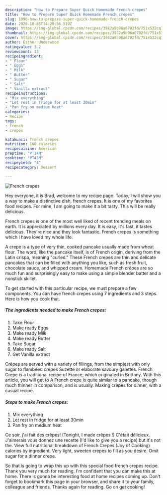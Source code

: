 ```yaml
---
description: "How to Prepare Super Quick Homemade French crepes"
title: "How to Prepare Super Quick Homemade French crepes"
slug: 1090-how-to-prepare-super-quick-homemade-french-crepes
date: 2020-10-05T14:20:56.519Z
image: https://img-global.cpcdn.com/recipes/3982a9b96a6702fd/751x532cq70/french-crepes-recipe-main-photo.jpg
thumbnail: https://img-global.cpcdn.com/recipes/3982a9b96a6702fd/751x532cq70/french-crepes-recipe-main-photo.jpg
cover: https://img-global.cpcdn.com/recipes/3982a9b96a6702fd/751x532cq70/french-crepes-recipe-main-photo.jpg
author: Esther Underwood
ratingvalue: 3.2
reviewcount: 13
recipeingredient:
- " Flour"
- " Eggs"
- " Milk"
- " Butter"
- " Sugar"
- " Salt"
- " Vanilla extract"
recipeinstructions:
- "Mix everything"
- "Let rest in fridge for at least 30min"
- "Pan fry on medium heat"
categories:
- Recipe
tags:
- french
- crepes

katakunci: french crepes 
nutrition: 160 calories
recipecuisine: American
preptime: "PT14M"
cooktime: "PT43M"
recipeyield: "4"
recipecategory: Dessert

---
```



![French crepes](https://img-global.cpcdn.com/recipes/3982a9b96a6702fd/751x532cq70/french-crepes-recipe-main-photo.jpg)

Hey everyone, it is Brad, welcome to my recipe page. Today, I will show you a way to make a distinctive dish, french crepes. It is one of my favorites food recipes. For mine, I am going to make it a bit tasty. This will be really delicious.

French crepes is one of the most well liked of recent trending meals on earth. It is appreciated by millions every day. It is easy, it's fast, it tastes delicious. They're nice and they look fantastic. French crepes is something which I have loved my whole life.

A crepe is a type of very thin, cooked pancake usually made from wheat flour. The word, like the pancake itself, is of French origin, deriving from the Latin crispa, meaning &#34;curled.&#34; These French crepes are thin and delicate pancakes that can be filled with anything you like, such as fresh fruit, chocolate sauce, and whipped cream. Homemade French crêpes are so much fun and surprisingly easy to make using a simple blender batter and a nonstick skillet.


To get started with this particular recipe, we must prepare a few components. You can have french crepes using 7 ingredients and 3 steps. Here is how you cook that.

<!--inarticleads1-->

##### The ingredients needed to make French crepes:

1. Take  Flour
1. Make ready  Eggs
1. Make ready  Milk
1. Make ready  Butter
1. Take  Sugar
1. Make ready  Salt
1. Get  Vanilla extract


Crêpes are served with a variety of fillings, from the simplest with only sugar to flambéed crêpes Suzette or elaborate savoury galettes. French Crepe is a traditional recipe of France, which originated in Brittany. With this article, you will get to A French crepe is quite similar to a pancake, though much thinner in comparison, and is usually. Making crepes for dinner, with a casual recipe. 

<!--inarticleads2-->

##### Steps to make French crepes:

1. Mix everything
1. Let rest in fridge for at least 30min
1. Pan fry on medium heat


Ce soir, j&#39;ai fait des crêpes! (Tonight, I made crêpes !) C&#39;était délicieux. J&#39;aimerais vous donnez une recette (I&#39;d like to give you a recipe) but it&#39;s not the. View full nutritional breakdown of French Crepes (Joy of Cooking) calories by ingredient. Very light, sweeten crepes to fill as you desire. Omit sugar for a dinner crepe. 

So that is going to wrap this up with this special food french crepes recipe. Thank you very much for reading. I'm confident that you can make this at home. There is gonna be interesting food at home recipes coming up. Don't forget to bookmark this page in your browser, and share it to your family, colleague and friends. Thanks again for reading. Go on get cooking!
